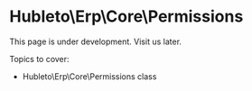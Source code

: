 # Hubleto\Erp\Core\Permissions

This page is under development. Visit us later.

Topics to cover:
  * Hubleto\Erp\Core\Permissions class

